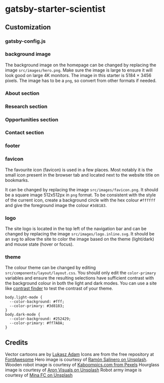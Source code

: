 # gatsby-starter-scientist

## Customization

### gatsby-config.js

### background image

The background image on the homepage can be changed by replacing the image `src/images/hero.png`.
Make sure the image is large to ensure it will look good on large 4K monitors. The image
in this starter is 5184 × 3456 pixels. The image has to be a `png`, so convert from other formats
if needed.

### About section

### Research section

### Opportunities section

### Contact section

### footer

### favicon

The favourite icon (favicon) is used in a few places. Most notably it is the small icon present
in the browser tab and located next to the website title on bookmarks.

It can be changed by replacing the image `src/images/favicon.png`. It should be a square image
512x512px in `png` format. To be consistent with the style of the current icon, create a background
circle with the hex colour `#ffffff` and give the foreground image the colour `#3d8183`.

### logo

The site logo is located in the top left of the navigation bar and can be changed by replacing the
image `src/images/logo.inline.svg`. It should be an svg to allow the site to color the image based
on the theme (light/dark) and mouse state (hover or focus).

### theme

The colour theme can be changed by editing `src/components/layout/layout.css`. You should only edit
the `color-primary` variables and ensure the resulting selections have sufficient contrast with the
background colour in both the light and dark modes. You can use a site like
[contrast finder](https://app.contrast-finder.org/?lang=en) to test the contrast of your theme.
```
body.light-mode {
  --color-background: #fff;
  --color-primary: #3d8183;
}
body.dark-mode {
  --color-background: #252429;
  --color-primary: #ff7A8A;
}
```

## Credits

Vector cartoons are by [Lukasz Adam](https://lukaszadam.com/)
Icons are from the free repository at [FontAwesome](https://fontawesome.com/)
Hero image is courtesy of [Ramón Salinero on Unsplash](https://unsplash.com/photos/vEE00Hx5d0Q).
Wooden robot image is courtesy of [Kaboompics.com from Pexels](https://www.pexels.com/photo/wooden-robot-6069/)
Hourglass image is courtesy of [Aron Visuals on Unsplash](https://unsplash.com/photos/BXOXnQ26B7o)
Robot army image is courtesy of [Mina FC on Unsplash](https://unsplash.com/photos/3QKsG0fDrC8)
